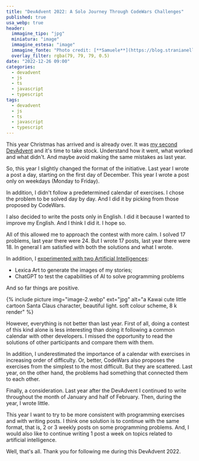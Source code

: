 ```yaml
---
title: "DevAdvent 2022: A Solo Journey Through CodeWars Challenges"
published: true
usa_webp: true
header:
  immagine_tipo: "jpg"
  miniatura: "image"
  immagine_estesa: "image"
  immagine_fonte: "Photo credit: [**Samuele**](https://blog.stranianelli.com/)"
  overlay_filter: rgba(79, 79, 79, 0.5)
date: "2022-12-26 09:00"
categories:
  - devadvent
  - js
  - ts
  - javascript
  - typescript
tags:
  - devadvent
  - js
  - ts
  - javascript
  - typescript
---
```


This year Christmas has arrived and is already over. It was [my second DevAdvent](https://medium.com/@el3um4s/list/dev-advent-calendar-89d163132d6e) and it's time to take stock. Understand how it went, what worked and what didn't. And maybe avoid making the same mistakes as last year.

So, this year I slightly changed the format of the initiative. Last year I wrote a post a day, starting on the first day of December. This year I wrote a post only on weekdays (Monday to Friday).

In addition, I didn't follow a predetermined calendar of exercises. I chose the problem to be solved day by day. And I did it by picking from those proposed by CodeWars.

I also decided to write the posts only in English. I did it because I wanted to improve my English. And I think I did it. I hope so.

All of this allowed me to approach the contest with more calm. I solved 17 problems, last year there were 24. But I wrote 17 posts, last year there were 18. In general I am satisfied with both the solutions and what I wrote.

In addition, I [experimented with two Artificial Intelligences](https://medium.com/@el3um4s/list/ai-experiments-a1a925835299):

- Lexica Art to generate the images of my stories;
- ChatGPT to test the capabilities of AI to solve programming problems

And so far things are positive.

{% include picture img="image-2.webp" ext="jpg" alt="a Kawai cute little cartoon Santa Claus character, beautiful light. soft colour scheme, 8 k render" %}

However, everything is not better than last year. First of all, doing a contest of this kind alone is less interesting than doing it following a common calendar with other developers. I missed the opportunity to read the solutions of other participants and compare them with them.

In addition, I underestimated the importance of a calendar with exercises in increasing order of difficulty. Or, better, CodeWars also proposes the exercises from the simplest to the most difficult. But they are scattered. Last year, on the other hand, the problems had something that connected them to each other.

Finally, a consideration. Last year after the DevAdvent I continued to write throughout the month of January and half of February. Then, during the year, I wrote little.

This year I want to try to be more consistent with programming exercises and with writing posts. I think one solution is to continue with the same format, that is, 2 or 3 weekly posts on some programming problems. And, I would also like to continue writing 1 post a week on topics related to artificial intelligence.

Well, that's all. Thank you for following me during this DevAdvent 2022.
